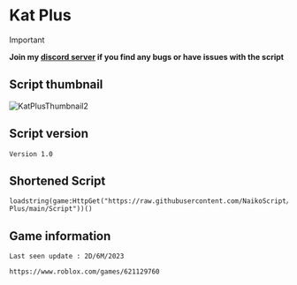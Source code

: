 # Kat Plus
> [!IMPORTANT]
> **Join my [discord server](https://discord.gg/vAWJMYJYcR) if you find any bugs or have issues with the script**
## Script thumbnail
![KatPlusThumbnail2](https://github.com/NaikoScript/Kat-Plus/assets/107273752/ebaf61bb-e753-4352-8056-c87d0729bc42)
## Script version
`Version 1.0`
## Shortened Script
```
loadstring(game:HttpGet("https://raw.githubusercontent.com/NaikoScript/Kat-Plus/main/Script"))()
```
## Game information
`Last seen update : 2D/6M/2023`
```
https://www.roblox.com/games/621129760
```

